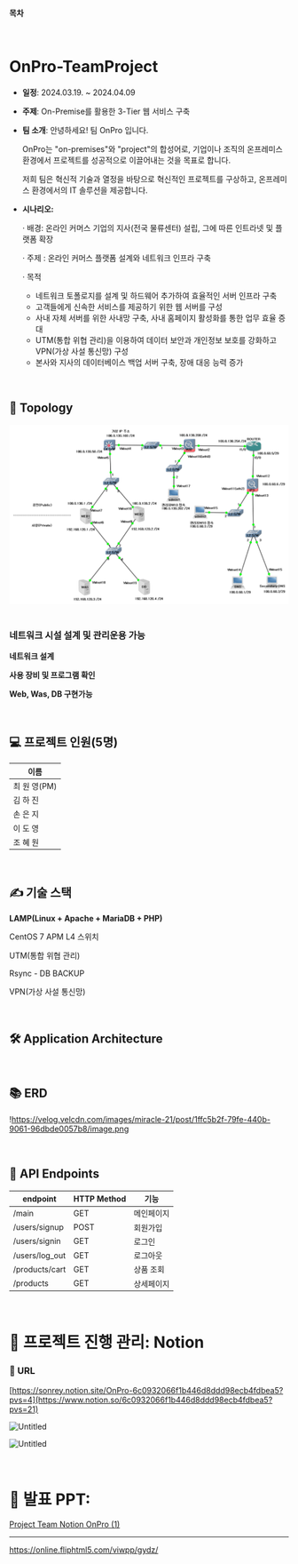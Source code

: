 **목차**

<br>

# OnPro-TeamProject

- **일정**: 2024.03.19. ~ 2024.04.09
- **주제**: On-Premise를 활용한 3-Tier 웹 서비스 구축
- **팀 소개**: 안녕하세요! 팀 OnPro 입니다.
    
    OnPro는 "on-premises"와 "project"의 합성어로, 기업이나 조직의 온프레미스 환경에서 프로젝트를 성공적으로 이끌어내는 것을 목표로 합니다. 
    
    저희 팀은 혁신적 기술과 열정을 바탕으로 혁신적인 프로젝트를 구상하고, 온프레미스 환경에서의 IT 솔루션을 제공합니다.
    
- **시나리오:**
    
     · 배경: 온라인 커머스 기업의 지사(전국 물류센터) 설립, 그에 따른 인트라넷 및 플랫폼 확장
    
    · 주제 : 온라인 커머스 플랫폼 설계와 네트워크 인프라 구축
    
    · 목적
    - 네트워크 토폴로지를 설계 및 하드웨어 추가하여 효율적인 서버 인프라 구축
    - 고객들에게 신속한 서비스를 제공하기 위한 웹 서버를 구성
    - 사내 자체 서버를 위한 사내망 구축, 사내 홈페이지 활성화를 통한 업무 효율 증대
    - UTM(통합 위협 관리)을 이용하여 데이터 보안과 개인정보 보호를 강화하고
    VPN(가상 사설 통신망) 구성
    - 본사와 지사의 데이터베이스 백업 서버 구축, 장애 대응 능력 증가
    

<br>

## 🔖 Topology
<img src="https://raw.githubusercontent.com/rey265/OnPro/725a1adedcf74dcc7d59680e45fc7605c08377b4/onpro%20image/%EC%B5%9C%EC%A2%85%20%ED%86%A0%ED%8F%B4%EB%A1%9C%EC%A7%80.png"> 
<img https://raw.githubusercontent.com/rey265/OnPro/725a1adedcf74dcc7d59680e45fc7605c08377b4/onpro%20image/%EC%B5%9C%EC%A2%85.png"> 


### 네트워크 시설 설계 및 관리운용 가능

**네트워크 설계**

**사용 장비 및 프로그램 확인**

**Web, Was, DB 구현가능**

<br>

## 💻 프로젝트 인원(5명)

| 이름 |
| --- |
| 최 원 영(PM) |
| 김 하 진 |
| 손 은 지 |
| 이 도 영 |
| 조 혜 원 |

<br>

## ✍ 기술 스택

**LAMP(Linux + Apache + MariaDB + PHP)**

CentOS 7 APM   L4 스위치

UTM(통합 위협 관리)

Rsync - DB BACKUP 

VPN(가상 사설 통신망)

<br>

## 🛠️ Application Architecture



<br>

## 📚 ERD

!https://velog.velcdn.com/images/miracle-21/post/1ffc5b2f-79fe-440b-9061-96dbde0057b8/image.png

<br>

## 🎯 API Endpoints

| endpoint | HTTP Method | 기능 |
| --- | --- | --- |
| /main | GET | 메인페이지 |
| /users/signup | POST | 회원가입 |
| /users/signin | GET | 로그인 |
| /users/log_out | GET | 로그아웃 |
| /products/cart | GET | 상품 조회 |
| /products | GET | 상세페이지 |

<br>

# 📝 프로젝트 진행 관리: Notion

### 🔗 URL

[https://sonrey.notion.site/OnPro-6c0932066f1b446d8ddd98ecb4fdbea5?pvs=4](https://www.notion.so/6c0932066f1b446d8ddd98ecb4fdbea5?pvs=21)

![Untitled](https://prod-files-secure.s3.us-west-2.amazonaws.com/c6315c29-e6f0-4ef8-ae4a-30725b2eee09/4f76d7e7-14b2-4784-bb2c-be02f443f3e1/684783d6-ffaa-4c8b-9fa6-6b261f94f5ae.png)

![Untitled](https://prod-files-secure.s3.us-west-2.amazonaws.com/c6315c29-e6f0-4ef8-ae4a-30725b2eee09/79bff9e5-a482-42e4-9931-f25174b22070/Untitled.png)

<br>

# 📝 발표 PPT:

[Project Team Notion OnPro (1)](https://www.notion.so/Project-Team-Notion-OnPro-1-c50bfc33118d453c970c3d34ebeff468?pvs=21)

---

https://online.fliphtml5.com/viwpp/gydz/
